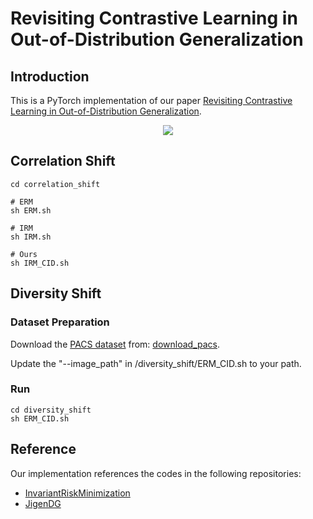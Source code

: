 # Revisiting Contrastive Learning in Out-of-Distribution Generalization

## Introduction
This is a PyTorch implementation of our paper [Revisiting Contrastive Learning in Out-of-Distribution Generalization](https://).

<div align="center">
  <img src="https://github.com/GA-17a/CID/tree/main/figures/framework.pdf">
</div>
<!-- <p align="center">
  Figure 1: Framework of different methods. (a) The baseline model is trained only with the classification task. (b) The comparative model is trained with both the classification task and the self-supervised instance discrimination task. (c) Our model is trained with both the classification task and the class-wise instance discrimination task.
</p> -->

## Correlation Shift
```
cd correlation_shift

# ERM
sh ERM.sh

# IRM
sh IRM.sh

# Ours
sh IRM_CID.sh
```

## Diversity Shift

### Dataset Preparation
Download the [PACS dataset](https://arxiv.org/abs/1710.03077) from: [download_pacs](https://wjdcloud.blob.core.windows.net/dataset/PACS.zip).

Update the "--image_path" in /diversity_shift/ERM_CID.sh to your path.

### Run
```
cd diversity_shift
sh ERM_CID.sh
```


## Reference
Our implementation references the codes in the following repositories:
* [InvariantRiskMinimization](https://github.com/facebookresearch/InvariantRiskMinimization)
* [JigenDG](https://github.com/fmcarlucci/JigenDG)

